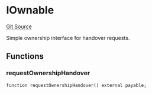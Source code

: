 # IOwnable
[Git Source](https://github.com/NaniDAO/accounts/blob/fd90579c871d0f59555da77a20211a8d3c53e980/src/ownership/Keys.sol)

Simple ownership interface for handover requests.


## Functions
### requestOwnershipHandover


```solidity
function requestOwnershipHandover() external payable;
```


